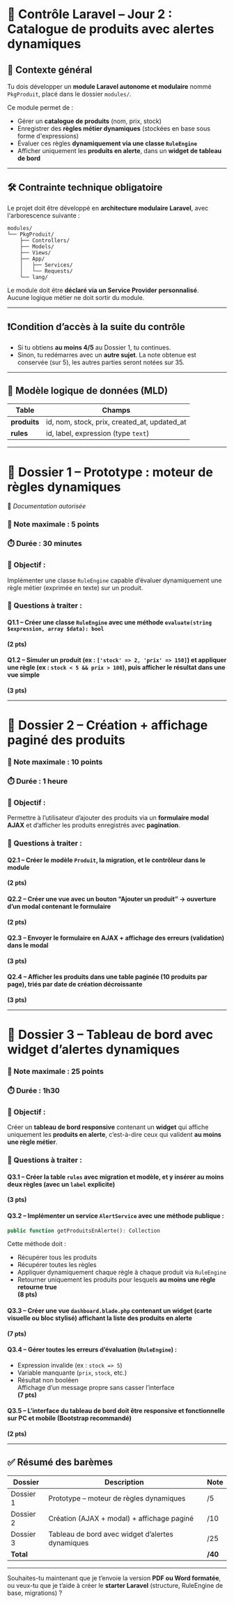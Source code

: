 # 🧪 **Contrôle Laravel – Jour 2 : Catalogue de produits avec alertes dynamiques**

## 🧩 **Contexte général**

Tu dois développer un **module Laravel autonome et modulaire** nommé `PkgProduit`, placé dans le dossier `modules/`.

Ce module permet de :
- Gérer un **catalogue de produits** (nom, prix, stock)
- Enregistrer des **règles métier dynamiques** (stockées en base sous forme d'expressions)
- Évaluer ces règles **dynamiquement via une classe `RuleEngine`**
- Afficher uniquement les **produits en alerte**, dans un **widget de tableau de bord**

---

## 🛠️ **Contrainte technique obligatoire**

Le projet doit être développé en **architecture modulaire Laravel**, avec l'arborescence suivante :

```
modules/
└── PkgProduit/
    ├── Controllers/
    ├── Models/
    ├── Views/
    ├── App/
    │   ├── Services/
    │   └── Requests/
    └── lang/
```

Le module doit être **déclaré via un Service Provider personnalisé**.  
Aucune logique métier ne doit sortir du module.

---

## ❗️**Condition d’accès à la suite du contrôle**

- Si tu obtiens **au moins 4/5** au Dossier 1, tu continues.
- Sinon, tu redémarres avec un **autre sujet**. La note obtenue est conservée (sur 5), les autres parties seront notées sur 35.

---

## 🧾 Modèle logique de données (MLD)

| Table        | Champs                                        |
|--------------|-----------------------------------------------|
| **produits** | id, nom, stock, prix, created_at, updated_at  |
| **rules**    | id, label, expression (type `text`)           |

---

# 📁 **Dossier 1 – Prototype : moteur de règles dynamiques**
📖 *Documentation autorisée*  
### 🧮 Note maximale : 5 points  
### ⏱️ Durée : 30 minutes

### 🎯 Objectif :
Implémenter une classe `RuleEngine` capable d’évaluer dynamiquement une règle métier (exprimée en texte) sur un produit.

### 🔹 Questions à traiter :

#### Q1.1 – Créer une classe `RuleEngine` avec une méthode `evaluate(string $expression, array $data): bool`  
**(2 pts)**

#### Q1.2 – Simuler un produit (ex : `['stock' => 2, 'prix' => 150]`) et appliquer une règle (ex : `stock < 5 && prix > 100`), puis afficher le résultat dans une vue simple  
**(3 pts)**

---

# 📁 **Dossier 2 – Création + affichage paginé des produits**
### 🧮 Note maximale : 10 points  
### ⏱️ Durée : 1 heure

### 🎯 Objectif :
Permettre à l’utilisateur d’ajouter des produits via un **formulaire modal AJAX** et d’afficher les produits enregistrés avec **pagination**.

### 🔹 Questions à traiter :

#### Q2.1 – Créer le modèle `Produit`, la migration, et le contrôleur dans le module  
**(2 pts)**

#### Q2.2 – Créer une vue avec un bouton “Ajouter un produit” → ouverture d’un modal contenant le formulaire  
**(2 pts)**

#### Q2.3 – Envoyer le formulaire en AJAX + affichage des erreurs (validation) dans le modal  
**(3 pts)**

#### Q2.4 – Afficher les produits dans une **table paginée (10 produits par page)**, triés par date de création décroissante  
**(3 pts)**

---

# 📁 **Dossier 3 – Tableau de bord avec widget d’alertes dynamiques**
### 🧮 Note maximale : 25 points  
### ⏱️ Durée : 1h30

### 🎯 Objectif :
Créer un **tableau de bord responsive** contenant un **widget** qui affiche uniquement les **produits en alerte**, c’est-à-dire ceux qui valident **au moins une règle métier**.

### 🔹 Questions à traiter :

#### Q3.1 – Créer la table `rules` avec migration et modèle, et y insérer **au moins deux règles** (avec un `label` explicite)  
**(3 pts)**

#### Q3.2 – Implémenter un service `AlertService` avec une méthode publique :  
```php
public function getProduitsEnAlerte(): Collection
```  
Cette méthode doit :
- Récupérer tous les produits
- Récupérer toutes les règles
- Appliquer dynamiquement chaque règle à chaque produit via `RuleEngine`
- Retourner uniquement les produits pour lesquels **au moins une règle retourne true**  
**(8 pts)**

#### Q3.3 – Créer une vue `dashboard.blade.php` contenant un **widget** (carte visuelle ou bloc stylisé) affichant la liste des produits en alerte  
**(7 pts)**

#### Q3.4 – Gérer toutes les erreurs d’évaluation (`RuleEngine`) :  
- Expression invalide (ex : `stock => 5`)
- Variable manquante (`prix`, `stock`, etc.)
- Résultat non booléen  
Affichage d’un message propre sans casser l’interface  
**(7 pts)**

#### Q3.5 – L’interface du tableau de bord doit être **responsive et fonctionnelle sur PC et mobile** (Bootstrap recommandé)  
**(2 pts)**

---

## ✅ **Résumé des barèmes**

| Dossier        | Description                                        | Note |
|----------------|----------------------------------------------------|------|
| Dossier 1      | Prototype – moteur de règles dynamiques            | /5   |
| Dossier 2      | Création (AJAX + modal) + affichage paginé         | /10  |
| Dossier 3      | Tableau de bord avec widget d’alertes dynamiques   | /25  |
| **Total**      |                                                    | **/40** |

---

Souhaites-tu maintenant que je t’envoie la version **PDF ou Word formatée**, ou veux-tu que je t’aide à créer le **starter Laravel** (structure, RuleEngine de base, migrations) ?